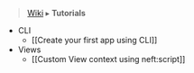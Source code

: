 > [Wiki](Home) ▸ **Tutorials**

- CLI
  - [[Create your first app using CLI]]
- Views
  - [[Custom View context using neft:script]]